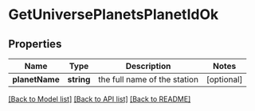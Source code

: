 # GetUniversePlanetsPlanetIdOk

## Properties
Name | Type | Description | Notes
------------ | ------------- | ------------- | -------------
**planetName** | **string** | the full name of the station | [optional] 

[[Back to Model list]](../README.md#documentation-for-models) [[Back to API list]](../README.md#documentation-for-api-endpoints) [[Back to README]](../README.md)


